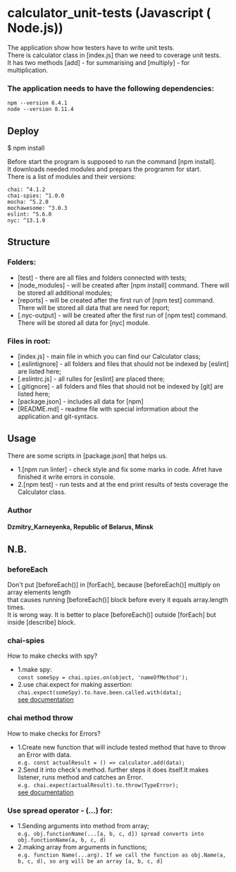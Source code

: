 # calculator_unit-tests (Javascript ( Node.js))

The application show how testers have to write unit tests.<br>
There is calculator class in [index.js] than we need to coverage unit tests.<br>
It has two methods [add] - for summarising and [multiply] - for multiplication.<br>

### The application needs to have the following dependencies:

    npm --version 6.4.1
    node --version 8.11.4

## Deploy
$ npm install

Before start the program is supposed to run the command [npm install].<br>
It downloads needed modules and prepars the programm for start.<br>
There is a list of modules and their versions:

    chai: ^4.1.2
    chai-spies: ^1.0.0
    mocha: ^5.2.0
    mochawesome: ^3.0.3
    eslint: ^5.6.0
    nyc: ^13.1.0

## Structure 
### Folders:

- [test] - there are all files and folders connected with tests;
- [node_modules] - will be created after [npm install] command. There will be stored all additional modules;
- [reports] - will be created after the first run of [npm test] command. There will be stored all data that are need for report;
- [.nyc-output] - will be created after the first run of [npm test] command. There will be stored all data for [nyc] module.

### Files in root:

- [index.js] - main file in which you can find our Calculator class;
- [.eslintignore] - all folders and files that should not be indexed by [eslint] are listed here;
- [.eslintrc.js] - all rulles for [eslint] are placed there;
- [.gitignore] -  all folders and files that should not be indexed by [git] are listed here;
- [package.json] - includes all data for [npm]
- [README.md] - readme file with special information about the application and git-syntacs. 

## Usage

There are some scripts in [package.json] that helps us.<br>

* 1.[npm run linter] - check style and fix some marks in code. Afret have finished it write errors in console.
* 2.[npm test] - run tests and at the end print results of tests coverage the Calculator class.

### Author
#### Dzmitry_Karneyenka, Republic of Belarus, Minsk

## N.B.
### beforeEach
Don't put [beforeEach()] in [forEach], because [beforeEach()] multiply on array elements length<br>
that causes running [beforeEach()] block before every it equals array.length times.<br>
It is wrong way. It is better to place [beforeEach()] outside [forEach] but inside [describe] block.

### chai-spies
How to make checks with spy?<br>
- 1.make spy: <br>
`const someSpy = chai.spies.on(object, 'nameOfMethod');`<br>
- 2.use chai.expect for making assertion:<br>
`chai.expect(someSpy).to.have.been.called.with(data);`<br>
[see documentation](http://www.chaijs.com/plugins/chai-spies/)<br>

### chai method throw
How to make checks for Errors?<br>
- 1.Create new function that will include tested method that have to throw an Error with data.<br>
`e.g. const actualResult = () => calculator.add(data);`<br>
- 2.Send it into check's method. further steps it does itself.It makes listener, runs method and catches an Error.<br>
`e.g. chai.expect(actualResult).to.throw(TypeError);`<br>
[see documentation](https://www.chaijs.com/api/bdd/#method_throw)<br>

### Use spread operator - (...) for:
- 1.Sending arguments into method from array;<br>
`e.g. obj.functionName(...[a, b, c, d]) spread converts into obj.functionName(a, b, c, d) `<br>
- 2.making array from arguments in functions;<br>
`e.g. function Name(...arg). If we call the function as obj.Name(a, b, c, d), so arg will be an array [a, b, c, d]`<br>

